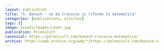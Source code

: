 ```yaml
---
layout: publication
title: "S. Banach – se da Cracovia si rifonda la matematica"
categories: [publications, articles]
tags: []
image: assets/images/cover.jpg
publication: PoloniCult
canonical: https://polonicult.com/banach-cracovia-matematica/
archive: https://web.archive.org/web/*/https://polonicult.com/banach-cracovia-matematica/
---
```

